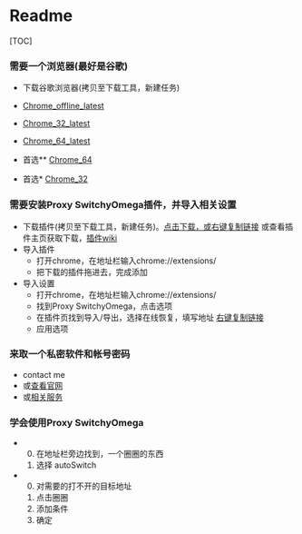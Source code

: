 # Readme

[TOC]

### 需要一个浏览器(最好是谷歌)
  + 下载谷歌浏览器(拷贝至下载工具，新建任务)
  
  + [Chrome_offline_latest][Chrome_offline_latest]
  
  + [Chrome_32_latest][Chrome_32_latest]
  
  + [Chrome_64_latest][Chrome_64_latest]

  + 首选** [Chrome_64][Chrome_64]

  + 首选* [Chrome_32][Chrome_32]


[Chrome_offline_latest]: https://www.google.com/intl/en/chrome/thank-you.html?standalone=1&statcb=0

[Chrome_32_latest]: https://enterprise.google.com/chrome/chrome-browser/thankyou.html?platform=win32msi&usagestats=0

[Chrome_64_latest]: https://enterprise.google.com/chrome/chrome-browser/thankyou.html?platform=win64msi&usagestats=0

[Chrome_64]: https://dl.google.com/tag/s/appguid%3D%7B8A69D345-D564-463C-AFF1-A69D9E530F96%7D%26iid%3D%7BF2EE5264-8442-78DE-E7CE-E045D0F37AF2%7D%26lang%3Den%26browser%3D4%26usagestats%3D0%26appname%3DGoogle%2520Chrome%26needsadmin%3Dtrue%26ap%3Dx64-stable-statsdef_1%26brand%3DGCEA/dl/chrome/install/googlechromestandaloneenterprise64.msi

[Chrome_32]: https://dl.google.com/tag/s/appguid%3D%7B8A69D345-D564-463C-AFF1-A69D9E530F96%7D%26iid%3D%7BF2EE5264-8442-78DE-E7CE-E045D0F37AF2%7D%26lang%3Den%26browser%3D4%26usagestats%3D0%26appname%3DGoogle%2520Chrome%26needsadmin%3Dtrue%26ap%3Dstable-arch_x86-statsdef_1%26brand%3DGCEA/dl/chrome/install/googlechromestandaloneenterprise.msi

### 需要安装Proxy SwitchyOmega插件，并导入相关设置
  + 下载插件(拷贝至下载工具，新建任务)。[点击下载，或右键复制链接][ctx] 或查看插件主页获取下载，[插件wiki][github_SwitchyOmega]
  + 导入插件
    - 打开chrome，在地址栏输入chrome://extensions/
    - 把下载的插件拖进去，完成添加
  + 导入设置
    - 打开chrome，在地址栏输入chrome://extensions/
    - 找到Proxy SwitchyOmega，点击选项
    - 在插件页找到导入/导出，选择在线恢复，填写地址 [右键复制链接][SwitchyOmega_bak]
    - 应用选项

[ctx]: https://clients2.google.com/service/update2/crx?response=redirect&x=id%3Dpadekgcemlokbadohgkifijomclgjgif%26uc

[github_SwitchyOmega]: https://github.com/FelisCatus/SwitchyOmega/wiki/SwitchyOmega-%E6%96%B0%E5%8A%9F%E8%83%BD

[SwitchyOmega_bak]: https://github.com/swoiow/dsc/raw/master/docker-shadowsocks/SwitchyOmega.bak

### 来取一个私密软件和帐号密码
  + contact me
  + 或[查看官网](https://shadowsocks.org/)
  + 或[相关服务](https://shadowsocks.com/)

### 学会使用Proxy SwitchyOmega
  - 0. 在地址栏旁边找到，一个圈圈的东西
    0. 选择 autoSwitch
  - 0. 对需要的打不开的目标地址
    0. 点击圈圈
    0. 添加条件
    0. 确定
